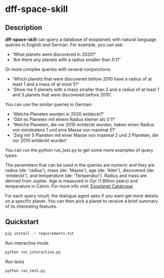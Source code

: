 # dff-space-skill

## Description

**dff-space-skill** can query a database of exoplanets with natural language queries in English and German. For example, you can ask: 
* 'What planets were discovered in 2020?'
* 'Are there any planets with a radius smaller than 0.1?'

Or more complex queries with several conjunctions: 
* 'Which planets that were discovered before 2010 have a radius of at least 1 and a mass of at most 5?'
* 'Show me 5 planets with a mass smaller than 2 and a radius of at least 1 and 3 planets that were discovered before 2010'.

You can use the similar queries in German:
* 'Welche Planeten wurden in 2020 entdeckt?'
* 'Gibt es Planeten mit einem Radius kleiner als 0.1?'
* 'Welche Planeten, die vor 2010 entdeckt wurden, haben einen Radius von mindestens 1 und eine Masse von maximal 5?'
* 'Zeig mir 5 Planeten mit einer Masse von maximal 2 und 3 Planeten, die vor 2010 entdeckt wurden'

You can run the python run_test.py to get some more examples of query types.

The parameters that can be used in the queries are numeric and they are radius (de: 'radius'), mass (de: 'Masse'), age (de: 'Alter'), discovered (de: 'entdeckt'), and temperature (de: 'Temperatur'). Radius and mass are derived from Jupiter. Age is measured in Gyr (1 Billion years) and temperature in Calvin. For more info visit:
[Exoplanet Catalogue](https://github.com/OpenExoplanetCatalogue/open_exoplanet_catalogue/)

For each query result, the dialogue agent asks if you want get more details on a specific planet. You can then pick a planet to receive a brief summary of its interesting features.

## Quickstart

```bash
pip install -r requirements.txt
```
Run interactive mode
```bash
python run_interactive.py
```
Run tests
```bash
python run_test.py
```